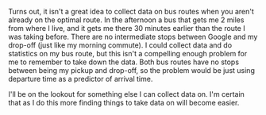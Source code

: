 Turns out, it isn't a great idea to collect data on bus routes when you aren't already on the optimal route. In the afternoon a bus that gets me 2 miles from where I live, and it gets me there 30 minutes earlier than the route I was taking before. There are no intermediate stops between Google and my drop-off (just like my morning commute). I could collect data and do statistics on my bus route, but this isn't a compelling enough problem for me to remember to take down the data. Both bus routes have no stops between being my pickup and drop-off, so the problem would be just using departure time as a predictor of arrival time.

I'll be on the lookout for something else I can collect data on. I'm certain that as I do this more finding things to take data on will become easier.